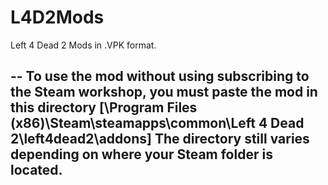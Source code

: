 # L4D2Mods
Left 4 Dead 2 Mods in .VPK format.

--
To use the mod without using subscribing to the Steam workshop, you must paste the mod in this directory [\Program Files (x86)\Steam\steamapps\common\Left 4 Dead 2\left4dead2\addons]
The directory still varies depending on where your Steam folder is located.
-
